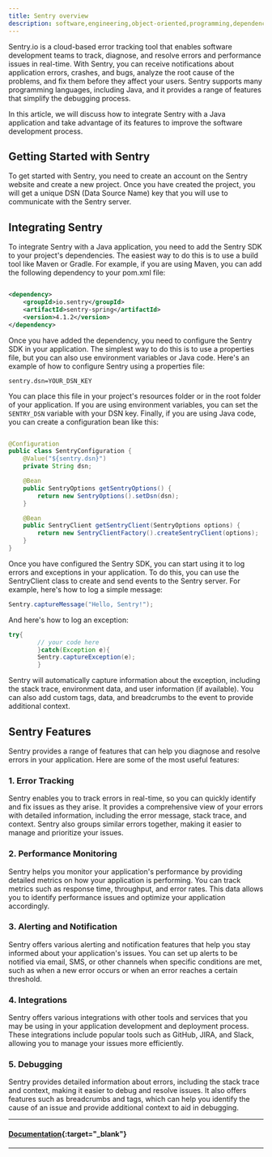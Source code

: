 ```yaml
---
title: Sentry overview
description: software,engineering,object-oriented,programming,dependency,sentry
---
```


Sentry.io is a cloud-based error tracking tool that enables software development teams to track, diagnose,
and resolve errors and performance issues in real-time. With Sentry, you can receive notifications about application
errors, crashes, and bugs, analyze the root cause of the problems, and fix them before they affect your users.
Sentry supports many programming languages, including Java, and it provides a range of features that simplify the
debugging process.

In this article, we will discuss how to integrate Sentry with a Java application and take advantage of
its features to improve the software development process.

## Getting Started with Sentry

To get started with Sentry, you need to create an account on the Sentry website and create a new project.
Once you have created the project, you will get a unique DSN (Data Source Name) key that you will use to communicate
with the Sentry server.

## Integrating Sentry 

To integrate Sentry with a Java application, you need to add the Sentry SDK to your project's dependencies.
The easiest way to do this is to use a build tool like Maven or Gradle. For example,
if you are using Maven, you can add the following dependency to your pom.xml file:

```xml

<dependency>
    <groupId>io.sentry</groupId>
    <artifactId>sentry-spring</artifactId>
    <version>4.1.2</version>
</dependency>
```

Once you have added the dependency, you need to configure the Sentry SDK in your application.
The simplest way to do this is to use a properties file, but you can also use environment variables or Java code.
Here's an example of how to configure Sentry using a properties file:

```properties
sentry.dsn=YOUR_DSN_KEY
```

You can place this file in your project's resources folder or in the root folder of your application.
If you are using environment variables, you can set the `SENTRY_DSN` variable with your DSN key.
Finally, if you are using Java code, you can create a configuration bean like this:

```java

@Configuration
public class SentryConfiguration {
    @Value("${sentry.dsn}")
    private String dsn;

    @Bean
    public SentryOptions getSentryOptions() {
        return new SentryOptions().setDsn(dsn);
    }

    @Bean
    public SentryClient getSentryClient(SentryOptions options) {
        return new SentryClientFactory().createSentryClient(options);
    }
}
```

Once you have configured the Sentry SDK, you can start using it to log errors and exceptions in your application.
To do this, you can use the SentryClient class to create and send events to the Sentry server.
For example, here's how to log a simple message:

```java
Sentry.captureMessage("Hello, Sentry!");
```

And here's how to log an exception:

```java
try{
        // your code here
        }catch(Exception e){
        Sentry.captureException(e);
        }
```

Sentry will automatically capture information about the exception, including the stack trace, environment data,
and user information (if available). You can also add custom tags, data, and breadcrumbs to the event to provide
additional context.

## Sentry Features

Sentry provides a range of features that can help you diagnose and resolve errors in your application.
Here are some of the most useful features:

### 1. Error Tracking

Sentry enables you to track errors in real-time, so you can quickly identify and fix issues as they arise.
It provides a comprehensive view of your errors with detailed information, including the error message, stack trace, and
context.
Sentry also groups similar errors together, making it easier to manage and prioritize your issues.

### 2. Performance Monitoring

Sentry helps you monitor your application's performance by providing detailed metrics on how your application is
performing.
You can track metrics such as response time, throughput, and error rates. This data allows you to identify performance
issues and optimize your application accordingly.

### 3. Alerting and Notification

Sentry offers various alerting and notification features that help you stay informed about your application's issues.
You can set up alerts to be notified via email, SMS, or other channels when specific conditions are met, such as when a
new error occurs or when an error reaches a certain threshold.

### 4. Integrations

Sentry offers various integrations with other tools and services that you may be using in your application development
and deployment process. These integrations include popular tools such as GitHub, JIRA, and Slack, allowing you to manage
your issues more efficiently.

### 5. Debugging

Sentry provides detailed information about errors, including the stack trace and context, making it easier to debug and
resolve issues. It also offers features such as breadcrumbs and tags, which can help you identify the cause of an issue
and provide additional context to aid in debugging.

---
#### [Documentation](https://docs.sentry.io/platforms/java/){:target="_blank"}
---